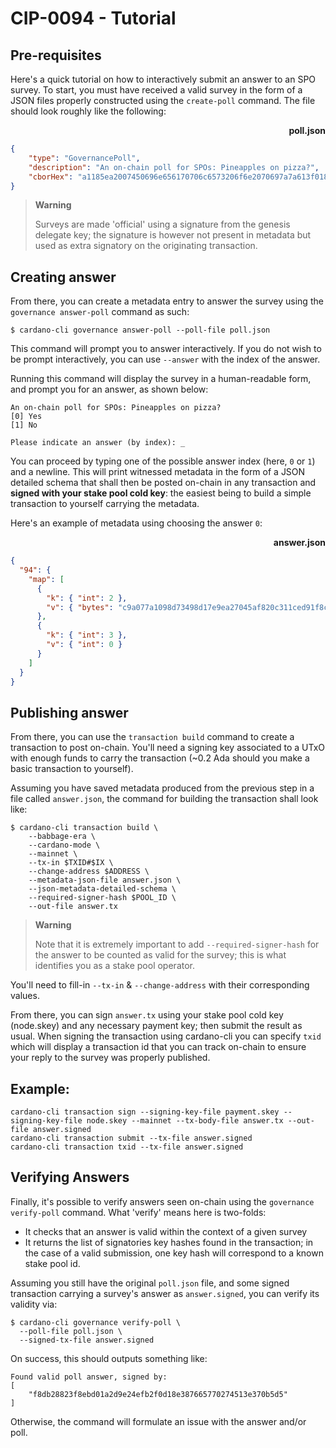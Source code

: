 # CIP-0094 - Tutorial

## Pre-requisites

Here's a quick tutorial on how to interactively submit an answer to an SPO
survey. To start, you must have received a valid survey in the form of a JSON
files properly constructed using the `create-poll` command. The file should
look roughly like the following:

<p align="right"><strong>poll.json</strong></p>

```json
{
    "type": "GovernancePoll",
    "description": "An on-chain poll for SPOs: Pineapples on pizza?",
    "cborHex": "a1185ea2007450696e656170706c6573206f6e2070697a7a613f018263796573626e6f"
}
```

> **Warning**
>
> Surveys are made 'official' using a signature from the genesis delegate key;
> the signature is however not present in metadata but used as extra signatory
> on the originating transaction.

## Creating answer

From there, you can create a metadata entry to answer the survey using the
`governance answer-poll` command as such:

```console
$ cardano-cli governance answer-poll --poll-file poll.json
```

This command will prompt you to answer interactively. If you do not wish to be
prompt interactively, you can use `--answer` with the index of the answer.

Running this command will display the survey in a human-readable form, and
prompt you for an answer, as shown below:

```
An on-chain poll for SPOs: Pineapples on pizza?
[0] Yes
[1] No

Please indicate an answer (by index): _
```

You can proceed by typing one of the possible answer index (here, `0` or `1`)
and a newline. This will print witnessed metadata in the form of a JSON
detailed schema that shall then be posted on-chain in any transaction and
**signed with your stake pool cold key**: the easiest being to build a simple
transaction to yourself carrying the metadata.

Here's an example of metadata using choosing the answer `0`:

<p align="right"><strong>answer.json</strong></p>

```json
{
  "94": {
    "map": [
      {
        "k": { "int": 2 },
        "v": { "bytes": "c9a077a1098d73498d17e9ea27045af820c311ced91f8c2bb9b5c7f446379063" }
      },
      {
        "k": { "int": 3 },
        "v": { "int": 0 }
      }
    ]
  }
}
```

## Publishing answer

From there, you can use the `transaction build` command to create a transaction
to post on-chain. You'll need a signing key associated to a UTxO with enough
funds to carry the transaction (~0.2 Ada should you make a basic transaction to
yourself).

Assuming you have saved metadata produced from the previous step in a file
called `answer.json`, the command for building the transaction shall look like:

```
$ cardano-cli transaction build \
    --babbage-era \
    --cardano-mode \
    --mainnet \
    --tx-in $TXID#$IX \
    --change-address $ADDRESS \
    --metadata-json-file answer.json \
    --json-metadata-detailed-schema \
    --required-signer-hash $POOL_ID \
    --out-file answer.tx
```

> **Warning**
>
> Note that it is extremely important to add `--required-signer-hash` for the answer to
> be counted as valid for the survey; this is what identifies you as a stake pool
> operator.

You'll need to fill-in `--tx-in` & `--change-address` with their corresponding
values.

From there, you can sign `answer.tx` using your stake pool cold key (node.skey)
and any necessary payment key; then submit the result as usual. When signing the
transaction using cardano-cli you can specify `txid` which will display a 
transaction id that you can track on-chain to ensure your reply to the survey 
was properly published.

## Example:
```
cardano-cli transaction sign --signing-key-file payment.skey --signing-key-file node.skey --mainnet --tx-body-file answer.tx --out-file answer.signed
cardano-cli transaction submit --tx-file answer.signed
cardano-cli transaction txid --tx-file answer.signed
```

## Verifying Answers

Finally, it's possible to verify answers seen on-chain using the `governance
verify-poll` command. What 'verify' means here is two-folds:

- It checks that an answer is valid within the context of a given survey
- It returns the list of signatories key hashes found in the transaction;
  in the case of a valid submission, one key hash will correspond to a known
  stake pool id.

Assuming you still have the original `poll.json` file, and some signed transaction
carrying a survey's answer as `answer.signed`, you can verify its validity via:

```
$ cardano-cli governance verify-poll \
  --poll-file poll.json \
  --signed-tx-file answer.signed
```

On success, this should outputs something like:

```
Found valid poll answer, signed by:
[
    "f8db28823f8ebd01a2d9e24efb2f0d18e387665770274513e370b5d5"
]
```

Otherwise, the command will formulate an issue with the answer and/or poll.
